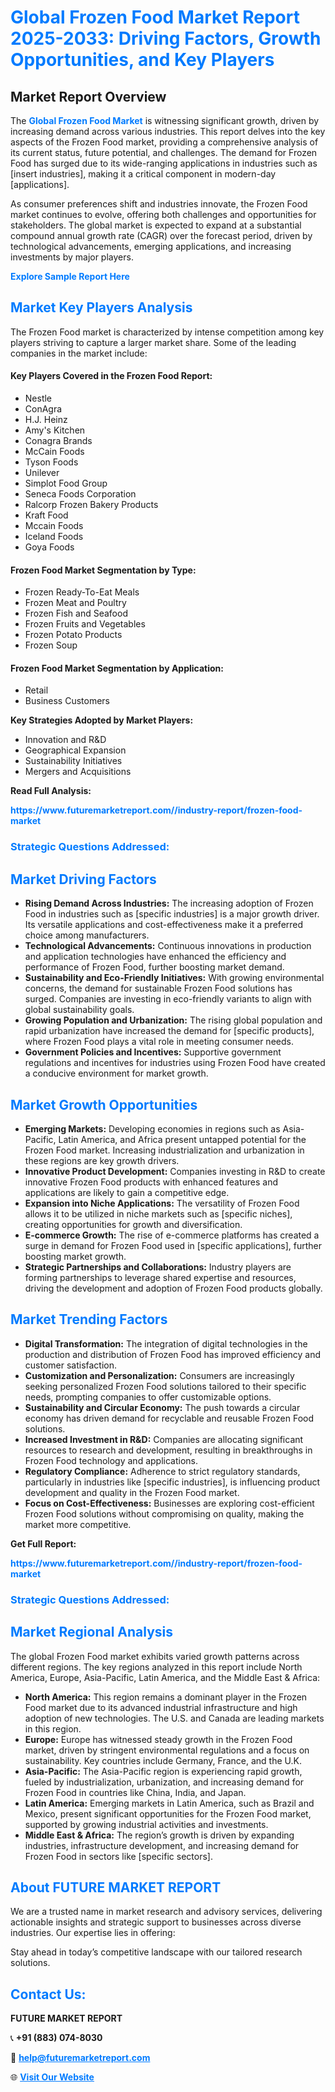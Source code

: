 <h1 style="color: #007BFF;">Global Frozen Food Market Report 2025-2033: Driving Factors, Growth Opportunities, and Key Players</h1>

<section id="overview">
<h2>Market Report Overview</h2>
<p>The <a href="https://www.futuremarketreport.com//industry-report/frozen-food-market" style="color: #007BFF; text-decoration: none;"><strong>Global Frozen Food Market</strong></a> is witnessing significant growth, driven by increasing demand across various industries. This report delves into the key aspects of the Frozen Food market, providing a comprehensive analysis of its current status, future potential, and challenges. The demand for Frozen Food has surged due to its wide-ranging applications in industries such as [insert industries], making it a critical component in modern-day [applications].</p>
<p>As consumer preferences shift and industries innovate, the Frozen Food market continues to evolve, offering both challenges and opportunities for stakeholders. The global market is expected to expand at a substantial compound annual growth rate (CAGR) over the forecast period, driven by technological advancements, emerging applications, and increasing investments by major players.</p>
</section>

<section id="overview">
<p><a href="https://www.futuremarketreport.com//request-sample/reportId=64277" style="color: #007BFF; text-decoration: none;"><strong>Explore Sample Report Here</strong></a></p>
</section>

<section id="key-players">
<h2 style="color: #007BFF;">Market Key Players Analysis</h2>
<p>The Frozen Food market is characterized by intense competition among key players striving to capture a larger market share. Some of the leading companies in the market include:</p>
<h4>Key Players Covered in the Frozen Food Report:</h4>
<ul><li>Nestle</li><li>ConAgra</li><li>H.J. Heinz</li><li>Amy&#039;s Kitchen</li><li>Conagra Brands</li><li>McCain Foods</li><li>Tyson Foods</li><li>Unilever</li><li>Simplot Food Group</li><li>Seneca Foods Corporation</li><li>Ralcorp Frozen Bakery Products</li><li>Kraft Food</li><li>Mccain Foods</li><li>Iceland Foods</li><li>Goya Foods</li></ul>
<h4>Frozen Food Market Segmentation by Type:</h4>
<ul><li>Frozen Ready-To-Eat Meals</li><li>Frozen Meat and Poultry</li><li>Frozen Fish and Seafood</li><li>Frozen Fruits and Vegetables</li><li>Frozen Potato Products</li><li>Frozen Soup</li></ul>

<h4>Frozen Food Market Segmentation by Application:</h4>
<ul><li>Retail</li><li>Business Customers</li></ul>
<p><strong>Key Strategies Adopted by Market Players:</strong></p>
<ul>
<li>Innovation and R&D</li>
<li>Geographical Expansion</li>
<li>Sustainability Initiatives</li>
<li>Mergers and Acquisitions</li>
</ul>
</section>

<section>
<p><strong>Read Full Analysis: </strong></p><a href="https://www.futuremarketreport.com//industry-report/frozen-food-market" style="color: #007BFF; text-decoration: none;"><strong>https://www.futuremarketreport.com//industry-report/frozen-food-market</strong></a>
<h3 style="color: #007BFF;">Strategic Questions Addressed:</h3>
</section>

<section id="driving-factors">
<h2 style="color: #007BFF;">Market Driving Factors</h2>
<ul>
<li><strong>Rising Demand Across Industries:</strong> The increasing adoption of Frozen Food in industries such as [specific industries] is a major growth driver. Its versatile applications and cost-effectiveness make it a preferred choice among manufacturers.</li>
<li><strong>Technological Advancements:</strong> Continuous innovations in production and application technologies have enhanced the efficiency and performance of Frozen Food, further boosting market demand.</li>
<li><strong>Sustainability and Eco-Friendly Initiatives:</strong> With growing environmental concerns, the demand for sustainable Frozen Food solutions has surged. Companies are investing in eco-friendly variants to align with global sustainability goals.</li>
<li><strong>Growing Population and Urbanization:</strong> The rising global population and rapid urbanization have increased the demand for [specific products], where Frozen Food plays a vital role in meeting consumer needs.</li>
<li><strong>Government Policies and Incentives:</strong> Supportive government regulations and incentives for industries using Frozen Food have created a conducive environment for market growth.</li>
</ul>
</section>

<section id="growth-opportunities">
<h2 style="color: #007BFF;">Market Growth Opportunities</h2>
<ul>
<li><strong>Emerging Markets:</strong> Developing economies in regions such as Asia-Pacific, Latin America, and Africa present untapped potential for the Frozen Food market. Increasing industrialization and urbanization in these regions are key growth drivers.</li>
<li><strong>Innovative Product Development:</strong> Companies investing in R&D to create innovative Frozen Food products with enhanced features and applications are likely to gain a competitive edge.</li>
<li><strong>Expansion into Niche Applications:</strong> The versatility of Frozen Food allows it to be utilized in niche markets such as [specific niches], creating opportunities for growth and diversification.</li>
<li><strong>E-commerce Growth:</strong> The rise of e-commerce platforms has created a surge in demand for Frozen Food used in [specific applications], further boosting market growth.</li>
<li><strong>Strategic Partnerships and Collaborations:</strong> Industry players are forming partnerships to leverage shared expertise and resources, driving the development and adoption of Frozen Food products globally.</li>
</ul>
</section>

<section id="trending-factors">
<h2 style="color: #007BFF;">Market Trending Factors</h2>
<ul>
<li><strong>Digital Transformation:</strong> The integration of digital technologies in the production and distribution of Frozen Food has improved efficiency and customer satisfaction.</li>
<li><strong>Customization and Personalization:</strong> Consumers are increasingly seeking personalized Frozen Food solutions tailored to their specific needs, prompting companies to offer customizable options.</li>
<li><strong>Sustainability and Circular Economy:</strong> The push towards a circular economy has driven demand for recyclable and reusable Frozen Food solutions.</li>
<li><strong>Increased Investment in R&D:</strong> Companies are allocating significant resources to research and development, resulting in breakthroughs in Frozen Food technology and applications.</li>
<li><strong>Regulatory Compliance:</strong> Adherence to strict regulatory standards, particularly in industries like [specific industries], is influencing product development and quality in the Frozen Food market.</li>
<li><strong>Focus on Cost-Effectiveness:</strong> Businesses are exploring cost-efficient Frozen Food solutions without compromising on quality, making the market more competitive.</li>
</ul>
</section>

<section>
<p><strong>Get Full Report: </strong></p><a href="https://www.futuremarketreport.com//industry-report/frozen-food-market" style="color: #007BFF; text-decoration: none;"><strong>https://www.futuremarketreport.com//industry-report/frozen-food-market</strong></a>
<h3 style="color: #007BFF;">Strategic Questions Addressed:</h3>
</section>


<section id="regional-analysis">
<h2 style="color: #007BFF;">Market Regional Analysis</h2>
<p>The global Frozen Food market exhibits varied growth patterns across different regions. The key regions analyzed in this report include North America, Europe, Asia-Pacific, Latin America, and the Middle East & Africa:</p>
<ul>
<li><strong>North America:</strong> This region remains a dominant player in the Frozen Food market due to its advanced industrial infrastructure and high adoption of new technologies. The U.S. and Canada are leading markets in this region.</li>
<li><strong>Europe:</strong> Europe has witnessed steady growth in the Frozen Food market, driven by stringent environmental regulations and a focus on sustainability. Key countries include Germany, France, and the U.K.</li>
<li><strong>Asia-Pacific:</strong> The Asia-Pacific region is experiencing rapid growth, fueled by industrialization, urbanization, and increasing demand for Frozen Food in countries like China, India, and Japan.</li>
<li><strong>Latin America:</strong> Emerging markets in Latin America, such as Brazil and Mexico, present significant opportunities for the Frozen Food market, supported by growing industrial activities and investments.</li>
<li><strong>Middle East & Africa:</strong> The region’s growth is driven by expanding industries, infrastructure development, and increasing demand for Frozen Food in sectors like [specific sectors].</li>
</ul>
</section>

<footer>
<h2 style="color: #007BFF;">About FUTURE MARKET REPORT</h2>
<p>We are a trusted name in market research and advisory services, delivering actionable insights and strategic support to businesses across diverse industries. Our expertise lies in offering:</p>

<p>Stay ahead in today’s competitive landscape with our tailored research solutions.</p>

<h2 style="color: #007BFF;">Contact Us:</h2>
<p><strong>FUTURE MARKET REPORT</strong></p>
<p>📞 <strong>+91 (883) 074-8030</strong></p>
<p>📧 <strong><a href="mailto:help@futuremarketreport.com" style="color: #007BFF;">help@futuremarketreport.com</a></strong></p>
<p>🌐 <strong><a href="https://www.futuremarketreport.com/" style="color: #007BFF;">Visit Our Website</a></strong></p>
</footer>